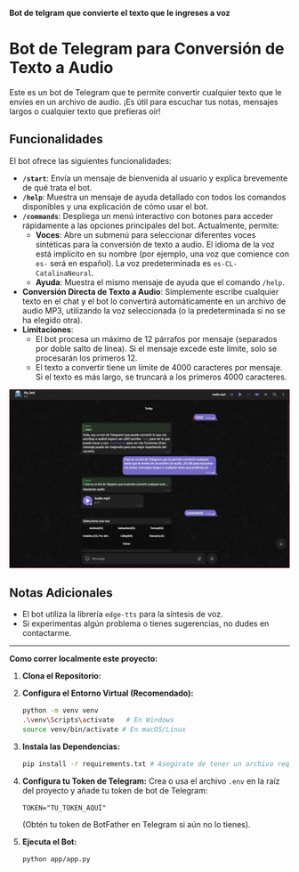 **Bot de telgram que convierte el texto que le ingreses a voz**

# Bot de Telegram para Conversión de Texto a Audio

Este es un bot de Telegram que te permite convertir cualquier texto que le envíes en un archivo de audio. ¡Es útil para escuchar tus notas, mensajes largos o cualquier texto que prefieras oír\!

## Funcionalidades

El bot ofrece las siguientes funcionalidades:

  * **`/start`**: Envía un mensaje de bienvenida al usuario y explica brevemente de qué trata el bot.
  * **`/help`**: Muestra un mensaje de ayuda detallado con todos los comandos disponibles y una explicación de cómo usar el bot.
  * **`/commands`**: Despliega un menú interactivo con botones para acceder rápidamente a las opciones principales del bot. Actualmente, permite:
      * **Voces**: Abre un submenú para seleccionar diferentes voces sintéticas para la conversión de texto a audio. El idioma de la voz está implícito en su nombre (por ejemplo, una voz que comience con `es-` será en español). La voz predeterminada es `es-CL-CatalinaNeural`.
      * **Ayuda**: Muestra el mismo mensaje de ayuda que el comando `/help`.
  * **Conversión Directa de Texto a Audio**: Simplemente escribe cualquier texto en el chat y el bot lo convertirá automáticamente en un archivo de audio MP3, utilizando la voz seleccionada (o la predeterminada si no se ha elegido otra).
  * **Limitaciones**:
      * El bot procesa un máximo de 12 párrafos por mensaje (separados por doble salto de línea). Si el mensaje excede este límite, solo se procesarán los primeros 12.
      * El texto a convertir tiene un límite de 4000 caracteres por mensaje. Si el texto es más largo, se truncará a los primeros 4000 caracteres.


![Imagen del Bot](assets/demo.JPG)

<!-- ### Audios de Prueba

Aquí tienes un ejemplo del audio generado por el bot con la voz predeterminada y una alternativa:

\<audio controls\>
\<source src="assets/prueba1.mp3" type="audio/mpeg"\>
Tu navegador no soporta la reproducción de audio. \<a href="assets/prueba1.mp3"\>Descargar audio\</a\>.
\</audio\>

\<audio controls\>
\<source src="assets/preuba2.mp3" type="audio/mpeg"\>
Tu navegador no soporta la reproducción de audio. \<a href="assets/prueba2.mp3"\>Descargar audio\</a\>.
\</audio\>
 -->


## Notas Adicionales

  * El bot utiliza la librería `edge-tts` para la síntesis de voz.
  * Si experimentas algún problema o tienes sugerencias, no dudes en contactarme.

-----

**Como correr localmente este proyecto:**

1.  **Clona el Repositorio:**

2.  **Configura el Entorno Virtual (Recomendado):**
    ```bash
    python -m venv venv
    .\venv\Scripts\activate   # En Windows
    source venv/bin/activate # En macOS/Linux
    ```
3.  **Instala las Dependencias:**
    ```bash
    pip install -r requirements.txt # Asegúrate de tener un archivo requirements.txt con tus dependencias
    ```

4.  **Configura tu Token de Telegram:**
    Crea o usa el archivo  `.env` en la raíz del proyecto y añade tu token de bot de Telegram:
    ```
    TOKEN="TU_TOKEN_AQUÍ"
    ```
    (Obtén tu token de BotFather en Telegram si aún no lo tienes).

5.  **Ejecuta el Bot:**
    ```bash
    python app/app.py
    ```
